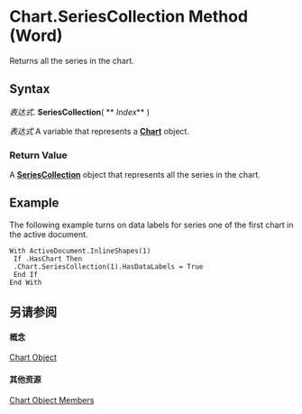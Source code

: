 
# Chart.SeriesCollection Method (Word)

Returns all the series in the chart.


## Syntax

 _表达式_. **SeriesCollection**( ** _Index_** )

 _表达式_ A variable that represents a **[Chart](366a825e-0daf-dbb7-b6f2-e7ce1a5ee2ef.md)** object.


### Return Value

A  **[SeriesCollection](785d61ff-96c9-b9b0-ed98-e992d9adeda6.md)** object that represents all the series in the chart.


## Example

The following example turns on data labels for series one of the first chart in the active document.


```
With ActiveDocument.InlineShapes(1) 
 If .HasChart Then 
 .Chart.SeriesCollection(1).HasDataLabels = True 
 End If 
End With 

```


## 另请参阅


#### 概念


[Chart Object](366a825e-0daf-dbb7-b6f2-e7ce1a5ee2ef.md)
#### 其他资源


[Chart Object Members](http://msdn.microsoft.com/library/8abcbb92-781d-5a42-f395-526cdb3f754e%28Office.15%29.aspx)